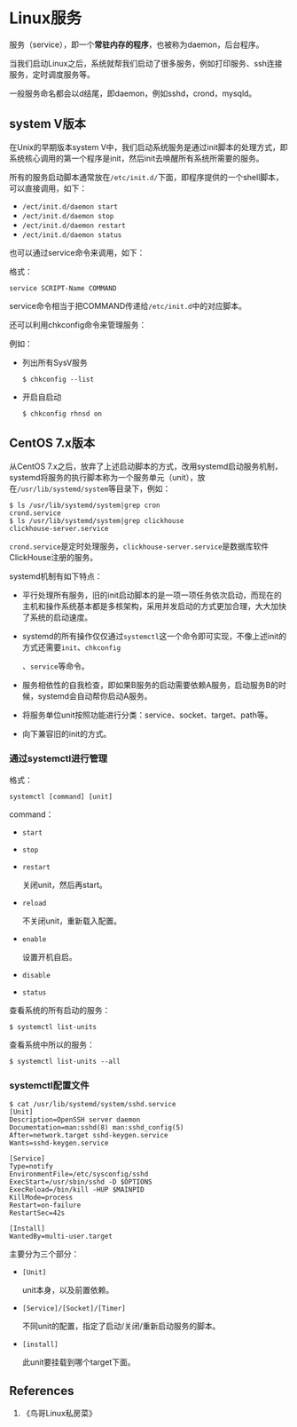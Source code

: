 # Linux服务

服务（service），即一个**常驻内存的程序**，也被称为daemon，后台程序。

当我们启动Linux之后，系统就帮我们启动了很多服务，例如打印服务、ssh连接服务，定时调度服务等。

一般服务命名都会以d结尾，即daemon，例如sshd，crond，mysqld。

## system V版本

在Unix的早期版本system V中，我们启动系统服务是通过init脚本的处理方式，即系统核心调用的第一个程序是init，然后init去唤醒所有系统所需要的服务。

所有的服务启动脚本通常放在`/etc/init.d/`下面，即程序提供的一个shell脚本，可以直接调用，如下：

- `/ect/init.d/daemon start`
- `/ect/init.d/daemon stop`
- `/ect/init.d/daemon restart`
- `/ect/init.d/daemon status`

也可以通过service命令来调用，如下：

格式：

```
service SCRIPT-Name COMMAND
```

service命令相当于把COMMAND传递给`/etc/init.d`中的对应脚本。

还可以利用chkconfig命令来管理服务：

例如：

- 列出所有SysV服务

  ```
  $ chkconfig --list
  ```

- 开启自启动

  ```
  $ chkconfig rhnsd on
  ```

## CentOS 7.x版本

从CentOS 7.x之后，放弃了上述启动脚本的方式，改用systemd启动服务机制，systemd将服务的执行脚本称为一个服务单元（unit），放在`/usr/lib/systemd/system`等目录下，例如：

```
$ ls /usr/lib/systemd/system|grep cron
crond.service
$ ls /usr/lib/systemd/system|grep clickhouse
clickhouse-server.service
```

`crond.service`是定时处理服务，`clickhouse-server.service`是数据库软件ClickHouse注册的服务。

systemd机制有如下特点：

- 平行处理所有服务，旧的init启动脚本的是一项一项任务依次启动，而现在的主机和操作系统基本都是多核架构，采用并发启动的方式更加合理，大大加快了系统的启动速度。

- systemd的所有操作仅仅通过`systemctl`这一个命令即可实现，不像上述init的方式还需要`init`、`chkconfig`

  、`service`等命令。

- 服务相依性的自我检查，即如果B服务的启动需要依赖A服务，启动服务B的时候，systemd会自动帮你启动A服务。

- 将服务单位unit按照功能进行分类：service、socket、target、path等。

- 向下兼容旧的init的方式。

### 通过systemctl进行管理

格式：

```
systemctl [command] [unit]
```

command：

- `start`

- `stop`

- `restart`

  关闭unit，然后再start。

- `reload`

  不关闭unit，重新载入配置。

- `enable`

  设置开机自启。

- `disable`

- `status`

查看系统的所有启动的服务：

```
$ systemctl list-units
```

查看系统中所以的服务：

```
$ systemctl list-units --all
```

### systemctl配置文件

```
$ cat /usr/lib/systemd/system/sshd.service
[Unit]
Description=OpenSSH server daemon
Documentation=man:sshd(8) man:sshd_config(5)
After=network.target sshd-keygen.service
Wants=sshd-keygen.service

[Service]
Type=notify
EnvironmentFile=/etc/sysconfig/sshd
ExecStart=/usr/sbin/sshd -D $OPTIONS
ExecReload=/bin/kill -HUP $MAINPID
KillMode=process
Restart=on-failure
RestartSec=42s

[Install]
WantedBy=multi-user.target
```

主要分为三个部分：

- `[Unit]`

  unit本身，以及前置依赖。

- `[Service]/[Socket]/[Timer]`

  不同unit的配置，指定了启动/关闭/重新启动服务的脚本。

- `[install]`

  此unit要挂载到哪个target下面。

## References

1. 《鸟哥Linux私房菜》